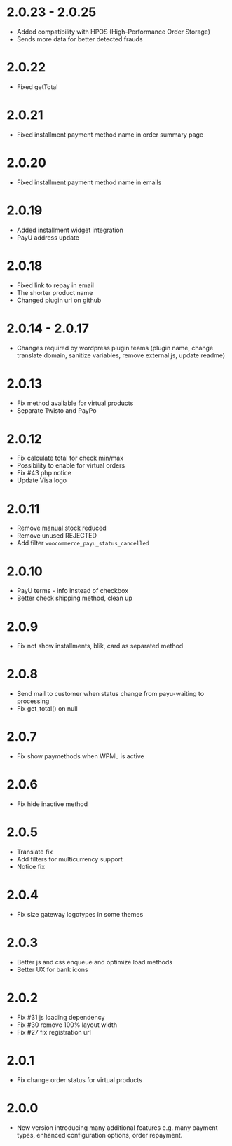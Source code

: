 # 2.0.23 - 2.0.25
* Added compatibility with HPOS (High-Performance Order Storage)
* Sends more data for better detected frauds

# 2.0.22
* Fixed getTotal

# 2.0.21
* Fixed installment payment method name in order summary page

# 2.0.20
* Fixed installment payment method name in emails

# 2.0.19
* Added installment widget integration
* PayU address update

# 2.0.18
* Fixed link to repay in email
* The shorter product name
* Changed plugin url on github

# 2.0.14 - 2.0.17
* Changes required by wordpress plugin teams (plugin name, change translate domain, sanitize variables, remove external js, update readme)

# 2.0.13
* Fix method available for virtual products
* Separate Twisto and PayPo

# 2.0.12
* Fix calculate total for check min/max
* Possibility to enable for virtual orders
* Fix #43 php notice
* Update Visa logo

# 2.0.11
* Remove manual stock reduced
* Remove unused REJECTED
* Add filter `woocommerce_payu_status_cancelled`

# 2.0.10
* PayU terms - info instead of checkbox
* Better check shipping method, clean up

# 2.0.9
* Fix not show installments, blik, card as separated method

# 2.0.8
* Send mail to customer when status change from payu-waiting to processing
* Fix get_total() on null

# 2.0.7
* Fix show paymethods when WPML is active

# 2.0.6
* Fix hide inactive method

# 2.0.5
* Translate fix
* Add filters for multicurrency support
* Notice fix

# 2.0.4
* Fix size gateway logotypes in some themes

# 2.0.3
* Better js and css enqueue and optimize load methods
* Better UX for bank icons

# 2.0.2
* Fix #31 js loading dependency
* Fix #30 remove 100% layout width
* Fix #27 fix registration url

# 2.0.1
* Fix change order status for virtual products

# 2.0.0
* New version introducing many additional features e.g. many payment types, enhanced configuration options, order repayment.

